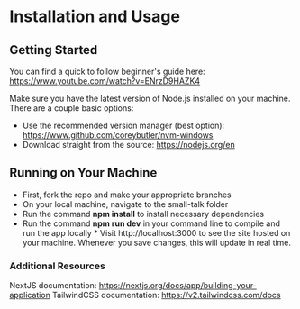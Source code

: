 # Installation and Usage

## Getting Started
You can find a quick to follow beginner's guide here: https://www.youtube.com/watch?v=ENrzD9HAZK4

Make sure you have the latest version of Node.js installed on your machine. There are a couple basic options:
  *  Use the recommended version manager (best option): https://www.github.com/coreybutler/nvm-windows
  *  Download straight from the source: https://nodejs.org/en

## Running on Your Machine
  *  First, fork the repo and make your appropriate branches
  *  On your local machine, navigate to the small-talk folder
  *  Run the command **npm install** to install necessary dependencies
  *  Run the command **npm run dev** in your command line to compile and run the app locally
    *  Visit http://localhost:3000 to see the site hosted on your machine. Whenever you save changes, this will update in real time.

### Additional Resources
NextJS documentation: https://nextjs.org/docs/app/building-your-application
TailwindCSS documentation: https://v2.tailwindcss.com/docs

